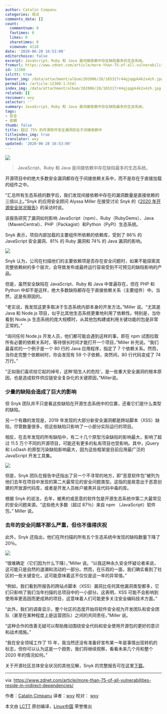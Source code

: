 ```yaml
---
author: Catalin Cimpanu
categories: 观点
comments_data: []
count:
  commentnum: 0
  favtimes: 0
  likes: 0
  sharetimes: 0
  viewnum: 4118
date: '2020-06-28 16:53:00'
editorchoice: false
excerpt: JavaScript、Ruby 和 Java 是间接依赖中存在缺陷最多的生态系统。
fromurl: https://www.zdnet.com/article/more-than-75-of-all-vulnerabilities-reside-in-indirect-dependencies/
id: 12360
islctt: true
banner_img: /data/attachment/album/202006/28/165317r44qjqqpk4k2x4zh.jpg
permalink: /article-12360-1.html
index_img: /data/attachment/album/202006/28/165317r44qjqqpk4k2x4zh.jpg.thumb.jpg
related: []
reviewer: wxy
selector: ''
summary: JavaScript、Ruby 和 Java 是间接依赖中存在缺陷最多的生态系统。
tags:
- 安全
- 依赖
thumb: false
title: 超过 75% 的开源软件安全漏洞存在于间接依赖中
titleindex_img: true
translator: wxy
updated: '2020-06-28 16:53:00'
---
```


![](/data/attachment/album/202006/28/165317r44qjqqpk4k2x4zh.jpg)



> 
> JavaScript、Ruby 和 Java 是间接依赖中存在缺陷最多的生态系统。
> 
> 
> 


开源项目中的绝大多数安全漏洞都存在于间接依赖关系中，而不是存在于直接加载的组件之中。


“汇总所有生态系统的数字后，我们发现间接依赖中存在的漏洞数量是直接依赖的三倍以上。”Snyk 的应用安全顾问 Alyssa Miller 在接受讨论 Snyk 的《[2020 年开源安全状况报告](https://info.snyk.io/sooss-report-2020)》的采访时说。


该报告研究了漏洞如何影响 JavaScript（npm）、Ruby（RubyGems）、Java（MavenCentral）、PHP（Packagist）和Python（PyPI）生态系统。


Snyk 表示，项目内部加载的主要组件所依赖的依赖库，受到了 86% 的 JavaScript 安全漏洞、81% 的 Ruby 漏洞和 74% 的 Java 漏洞的影响。


![](/data/attachment/album/202006/28/165333hycl1bgttlca5cya.png)


Snyk 认为，公司在扫描他们的主要依赖项是否存在安全问题时，如果不能探索其完整依赖树的多个层次，会导致发布或最终运行容易受到不可预见的缺陷影响的产品。


但是，虽然安全缺陷在 JavaScript、Ruby 和 Java 中普遍存在，但在 PHP 和 Python 中却不是这样，绝大多数缺陷都存在于直接依赖关系（主要组件）中。当然，这是有原因的。


“老实说，我发现这更多取决于生态系统内部本身的开发方法。”Miller 说。“尤其是 Java 和 Node.js 项目，似乎比其他生态系统更重地利用了依赖性。特别是，当你看到 Node.js 生态系统的庞大规模时，从其他包构建或利用关键功能的包是非常正常的。”


“询问任何 Node.js 开发人员，他们都可能会遇到这样的事，即在 npm 试图拉取所有必要的依赖关系时，等待很长时间才能打开一个项目，”Miller 补充说。“我们最喜欢的一个例子是一个 80 行的 Java 应用程序，指定了 7 个依赖关系。然而，当你走完整个依赖树时，你会发现有 59 个子依赖，突然间，80 行代码变成了 74 万行。”


“正如我们喜欢给它起的绰号，这种‘陌生人的危险’，是一些重大安全漏洞的根本原因，也是造成软件供应链安全复杂化的关键原因，”Miller说。


### 少量的缺陷会造成了巨大的影响


但 Snyk 团队并不只是看这些缺陷在开源生态系统中的位置，还看它们是什么类型的缺陷。


另一个有趣的发现是，2019 年发现的大部分新安全漏洞都是跨站脚本（XSS）缺陷，尽管数量很多，但这些缺陷只影响了一小部分实际运行的项目。


相反，在去年发现的所有缺陷中，有二十几个原型污染缺陷的影响最大，影响了超过 11.5 万个不同的开源项目，可能还有更多的私有项目也受影响。其中，jQuery 和 LoDash 的原型污染缺陷影响最大，因为这些框架是目前应用最广泛的 JavaScript 开发工具集。


![](/data/attachment/album/202006/28/165334tu6imq8mimm1ufbb.png)


但是，Snyk 团队在报告中还指出了另一个不寻常的地方，即“恶意软件包”被列为他们去年在项目中发现的第二大最常见的安全问题类型。这指的是故意出于恶意创建的开放源代码库，或者是开发人员帐户被黑并且代码中毒的库。


根据 Snyk 的说法，去年，被黑的或恶意的软件包是开源生态系统中第二大最常见的安全问题来源。“这些绝大多数（超过 87％）来自 npm （JavaScript）软件包，” Miller 说。


### 去年的安全问题不那么严重，但也不值得庆祝


此外，Snyk 还指出，他们在所扫描的所有五个生态系统中发现的缺陷数量下降了 20％。


![](/data/attachment/album/202006/28/165336stwwce5wh47ceu5u.png)


“很难确定（它们因为什么下降），”Miller 说。“以我这种永久安全怀疑论者来说，这可能只是自然的退潮和流动的一部分。然而，在乐观的一面，我们确实看到了社区的一些关键变化，这可能意味着这不仅仅是这一年的异常值。”


“例如，我们看到所报告的跨站点脚本（XSS）漏洞比任何其他漏洞类型都多，它们只影响了我们当年扫描的总项目中的一小部分。这表明，XSS 可能不会影响到使用率更高因而更成熟的项目，这意味着人们可能更多关注安全编码技术方面。”


“此外，我们的调查显示，整个社区的态度开始将软件安全视为开发团队和安全团队（甚至在某种程度上是运营团队）之间的共同责任，”Miller 说。


“这种合作的改善无疑可以帮助推动围绕安全代码和安全使用开源包的更好的意识和战术措施。”


“我在安全领域工作了 15 年，我当然还没有准备好宣布某一年是事情出现转机的标志，但你可以认为这是一个趋势，我们将继续观察，看看未来几个月和整个 2020 年的情况如何。”


关于开源社区总体安全状况的其他见解，Snyk 的完整报告可在这里[下载](https://info.snyk.io/sooss-report-2020)。




---


via: <https://www.zdnet.com/article/more-than-75-of-all-vulnerabilities-reside-in-indirect-dependencies/>


作者：[Catalin Cimpanu](https://www.zdnet.com/meet-the-team/us/catalin.cimpanu/) 译者：[wxy](https://github.com/wxy) 校对： [wxy](https://github.com/wxy)


本文由 [LCTT](https://github.com/LCTT/TranslateProject) 原创编译，[Linux中国](/article-12361-1.html) 荣誉推出